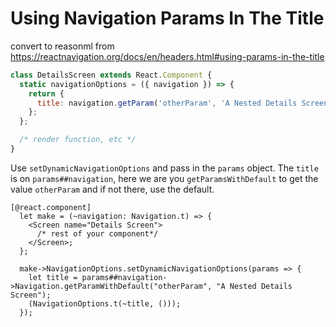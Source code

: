 # Using Navigation Params In The Title

convert to reasonml from <https://reactnavigation.org/docs/en/headers.html#using-params-in-the-title>

```js
class DetailsScreen extends React.Component {
  static navigationOptions = ({ navigation }) => {
    return {
      title: navigation.getParam('otherParam', 'A Nested Details Screen'),
    };
  };

  /* render function, etc */
}
```

Use `setDynamicNavigationOptions` and pass in the `params` object. The `title` is on `params##navigation`, here we are you `getParamsWithDefault` to get the value `otherParam` and if not there, use the default.

```reason
[@react.component]
  let make = (~navigation: Navigation.t) => {
    <Screen name="Details Screen">
      /* rest of your component*/
    </Screen>;
  };

  make->NavigationOptions.setDynamicNavigationOptions(params => {
    let title = params##navigation->Navigation.getParamWithDefault("otherParam", "A Nested Details Screen");
    (NavigationOptions.t(~title, ()));
  });
```
